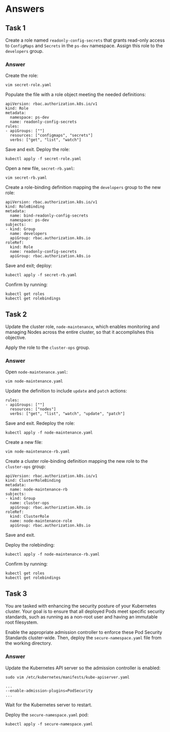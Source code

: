 # Answers

## Task 1

Create a role named `readonly-config-secrets` that grants read-only access to `ConfigMaps` and `Secrets` in the `ps-dev` namespace. Assign this role to the `developers` group.

### Answer

Create the role:

```
vim secret-role.yaml
```

Populate the file with a role object meeting the needed definitions:

```
apiVersion: rbac.authorization.k8s.io/v1
kind: Role
metadata:
  namespace: ps-dev
  name: readonly-config-secrets
rules:
- apiGroups: [""]
  resources: ["configmaps", "secrets"]
  verbs: ["get", "list", "watch"]
```

Save and exit. Deploy the role:

```
kubectl apply -f secret-role.yaml
```

Open a new file, `secret-rb.yaml`:

```
vim secret-rb.yaml
```

Create a role-binding definition mapping the `developers` group to the new role:

```
apiVersion: rbac.authorization.k8s.io/v1
kind: RoleBinding
metadata:
  name: bind-readonly-config-secrets
  namespace: ps-dev
subjects:
- kind: Group
  name: developers
  apiGroup: rbac.authorization.k8s.io
roleRef:
  kind: Role
  name: readonly-config-secrets
  apiGroup: rbac.authorization.k8s.io
```

Save and exit; deploy:

```
kubectl apply -f secret-rb.yaml
```

Confirm by running:

```
kubectl get roles
kubectl get rolebindings
```

## Task 2

Update the cluster role, `node-maintenance`, which enables monitoring and managing Nodes across the entire cluster, so that it  accomplishes this objective.

Apply the role to the `cluster-ops` group.

### Answer

Open `node-maintenance.yaml`:

```
vim node-maintenance.yaml
```

Update the definition to include `update` and `patch` actions:

```
rules:
- apiGroups: [""]
  resources: ["nodes"]
  verbs: ["get", "list", "watch", "update", "patch"]
```

Save and exit. Redeploy the role:

```
kubectl apply -f node-maintenance.yaml
```

Create a new file:

```
vim node-maintenance-rb.yaml
```

Create a cluster role-binding definition mapping the new role to the `cluster-ops` group:

```
apiVersion: rbac.authorization.k8s.io/v1
kind: ClusterRoleBinding
metadata:
  name: node-maintenance-rb
subjects:
- kind: Group
  name: cluster-ops
  apiGroup: rbac.authorization.k8s.io
roleRef:
  kind: ClusterRole
  name: node-maintenance-role
  apiGroup: rbac.authorization.k8s.io
```

Save and exit.

Deploy the rolebinding:

```
kubectl apply -f node-maintenance-rb.yaml
```

Confirm by running:

```
kubectl get roles
kubectl get rolebindings
```

## Task 3

You are tasked with enhancing the security posture of your Kubernetes cluster. Your goal is to ensure that all deployed Pods meet specific security standards, such as running as a non-root user and having an immutable root filesystem.

Enable the appropriate admission controller to enforce these Pod Security Standards cluster-wide. Then, deploy the `secure-namespace.yaml` file from the working directory.

### Answer

Update the Kubernetes API server so the admission controller is enabled:

```
sudo vim /etc/kubernetes/manifests/kube-apiserver.yaml
```

```
...
--enable-admission-plugins=PodSecurity
...
```

Wait for the Kubernetes server to restart.

Deploy the `secure-namespace.yaml` pod:

```
kubectl apply -f secure-namespace.yaml
```
